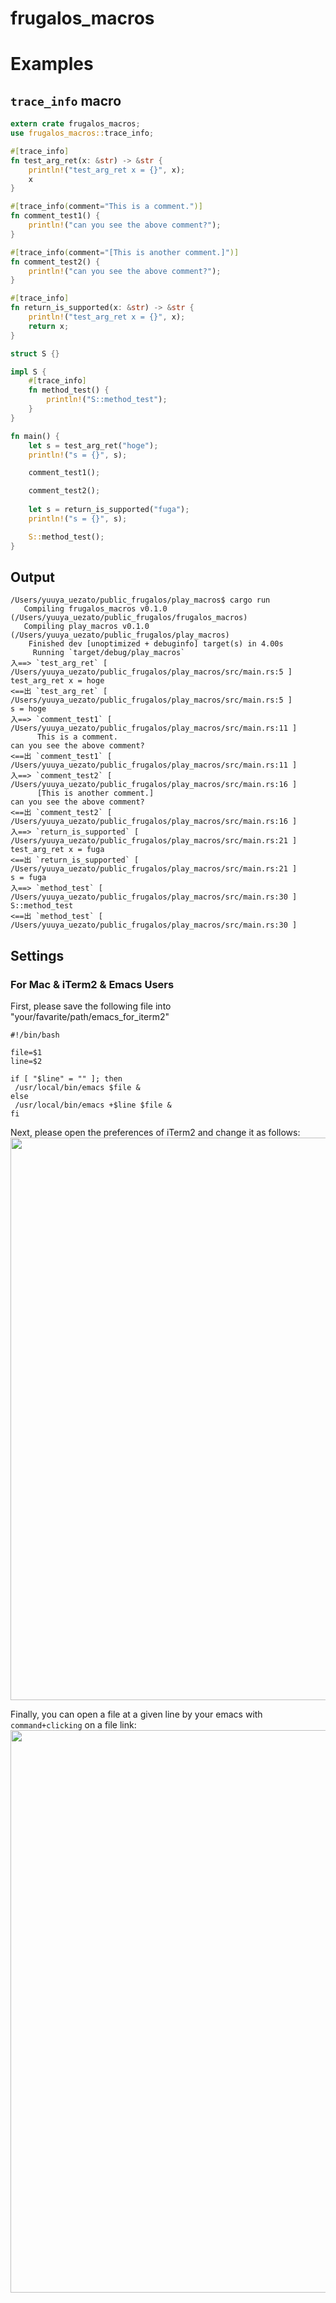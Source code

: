# frugalos_macros

# Examples
## `trace_info` macro
```rust
extern crate frugalos_macros;
use frugalos_macros::trace_info;

#[trace_info]
fn test_arg_ret(x: &str) -> &str {
    println!("test_arg_ret x = {}", x);
    x
}

#[trace_info(comment="This is a comment.")]
fn comment_test1() {
    println!("can you see the above comment?");
}

#[trace_info(comment="[This is another comment.]")]
fn comment_test2() {
    println!("can you see the above comment?");
}

#[trace_info]
fn return_is_supported(x: &str) -> &str {
    println!("test_arg_ret x = {}", x);
    return x;
}

struct S {}

impl S {
    #[trace_info]
    fn method_test() {
        println!("S::method_test");
    }
}

fn main() {
    let s = test_arg_ret("hoge");
    println!("s = {}", s);

    comment_test1();

    comment_test2();
    
    let s = return_is_supported("fuga");
    println!("s = {}", s);

    S::method_test();
}
```

## Output
```shell
/Users/yuuya_uezato/public_frugalos/play_macros$ cargo run
   Compiling frugalos_macros v0.1.0 (/Users/yuuya_uezato/public_frugalos/frugalos_macros)
   Compiling play_macros v0.1.0 (/Users/yuuya_uezato/public_frugalos/play_macros)
    Finished dev [unoptimized + debuginfo] target(s) in 4.00s
     Running `target/debug/play_macros`
入==> `test_arg_ret` [ /Users/yuuya_uezato/public_frugalos/play_macros/src/main.rs:5 ]
test_arg_ret x = hoge
<==出 `test_arg_ret` [ /Users/yuuya_uezato/public_frugalos/play_macros/src/main.rs:5 ]
s = hoge
入==> `comment_test1` [ /Users/yuuya_uezato/public_frugalos/play_macros/src/main.rs:11 ]
      This is a comment.
can you see the above comment?
<==出 `comment_test1` [ /Users/yuuya_uezato/public_frugalos/play_macros/src/main.rs:11 ]
入==> `comment_test2` [ /Users/yuuya_uezato/public_frugalos/play_macros/src/main.rs:16 ]
      [This is another comment.]
can you see the above comment?
<==出 `comment_test2` [ /Users/yuuya_uezato/public_frugalos/play_macros/src/main.rs:16 ]
入==> `return_is_supported` [ /Users/yuuya_uezato/public_frugalos/play_macros/src/main.rs:21 ]
test_arg_ret x = fuga
<==出 `return_is_supported` [ /Users/yuuya_uezato/public_frugalos/play_macros/src/main.rs:21 ]
s = fuga
入==> `method_test` [ /Users/yuuya_uezato/public_frugalos/play_macros/src/main.rs:30 ]
S::method_test
<==出 `method_test` [ /Users/yuuya_uezato/public_frugalos/play_macros/src/main.rs:30 ]
```


## Settings
### For Mac & iTerm2 & Emacs Users
First, please save the following file into "your/favarite/path/emacs_for_iterm2"
```shell
#!/bin/bash

file=$1
line=$2

if [ "$line" = "" ]; then
 /usr/local/bin/emacs $file &
else
 /usr/local/bin/emacs +$line $file &
fi
```

Next, please open the preferences of iTerm2 and change it as follows:
<img width="900" src="https://user-images.githubusercontent.com/26326704/48461885-425cbb00-e819-11e8-96e6-2d4e396e88b6.png">

Finally, you can open a file at a given line by your emacs with `command+clicking` on a file link:
<img width="900" src="https://user-images.githubusercontent.com/26326704/48462265-d9764280-e81a-11e8-9914-2d1856c19e52.png">
